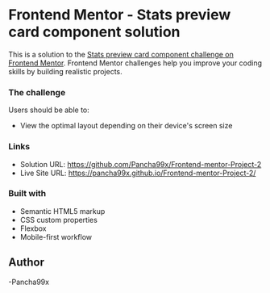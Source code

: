 # Frontend Mentor - Stats preview card component solution

This is a solution to the [Stats preview card component challenge on Frontend Mentor](https://www.frontendmentor.io/challenges/stats-preview-card-component-8JqbgoU62). Frontend Mentor challenges help you improve your coding skills by building realistic projects.

### The challenge

Users should be able to:

- View the optimal layout depending on their device's screen size

### Links

- Solution URL: https://github.com/Pancha99x/Frontend-mentor-Project-2
- Live Site URL: https://pancha99x.github.io/Frontend-mentor-Project-2/

### Built with

- Semantic HTML5 markup
- CSS custom properties
- Flexbox
- Mobile-first workflow

## Author

-Pancha99x

